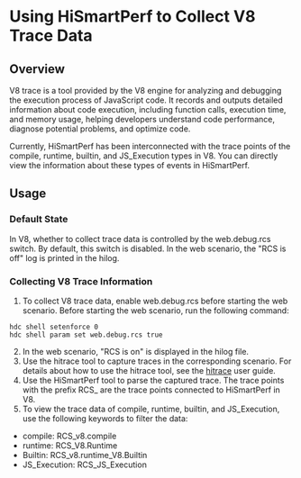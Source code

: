# Using HiSmartPerf to Collect V8 Trace Data
<!--Kit: NDK Development-->
<!--Subsystem: arkcompiler-->
<!--Owner: @yuanxiaogou; @string_sz-->
<!--Designer: @knightaoko-->
<!--Tester: @test_lzz-->
<!--Adviser: @fang-jinxu-->

## Overview

V8 trace is a tool provided by the V8 engine for analyzing and debugging the execution process of JavaScript code. It records and outputs detailed information about code execution, including function calls, execution time, and memory usage, helping developers understand code performance, diagnose potential problems, and optimize code.

Currently, HiSmartPerf has been interconnected with the trace points of the compile, runtime, builtin, and JS_Execution types in V8. You can directly view the information about these types of events in HiSmartPerf.

## Usage

### Default State
In V8, whether to collect trace data is controlled by the web.debug.rcs switch. By default, this switch is disabled. In the web scenario, the "RCS is off" log is printed in the hilog.

### Collecting V8 Trace Information
1. To collect V8 trace data, enable web.debug.rcs before starting the web scenario. Before starting the web scenario, run the following command:

``` shell
hdc shell setenforce 0
hdc shell param set web.debug.rcs true
```
2. In the web scenario, "RCS is on" is displayed in the hilog file.
3. Use the hitrace tool to capture traces in the corresponding scenario. For details about how to use the hitrace tool, see the [hitrace](../dfx/hitrace.md) user guide.
4. Use the HiSmartPerf tool to parse the captured trace. The trace points with the prefix RCS_ are the trace points connected to HiSmartPerf in V8.
5. To view the trace data of compile, runtime, builtin, and JS_Execution, use the following keywords to filter the data:
- compile: RCS_v8.compile
- runtime: RCS_V8.Runtime
- Builtin: RCS_v8.runtime_V8.Builtin
- JS_Execution: RCS_JS_Execution
